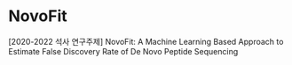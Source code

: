 # NovoFit
[2020-2022 석사 연구주제] NovoFit: A Machine Learning Based Approach to Estimate False Discovery Rate of De Novo Peptide Sequencing
